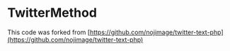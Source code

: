# TwitterMethod

This code was forked from [https://github.com/nojimage/twitter-text-php](https://github.com/nojimage/twitter-text-php)